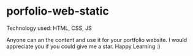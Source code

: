 # porfolio-web-static

Technology used: HTML, CSS, JS

Anyone can an the content and use it for your portfolio website. I would appreciate you if you could give me a star. Happy Learning :) 
